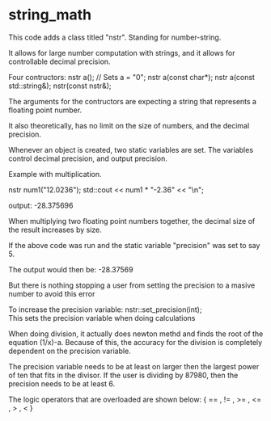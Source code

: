 # string_math

This code adds a class titled "nstr". 
Standing for number-string.

It allows for large number computation with strings, and it allows for controllable decimal precision.

Four contructors:
  nstr a(); // Sets a = "0";
  nstr a(const char*);
  nstr a(const std::string&);
  nstr(const nstr&);
  
 The arguments for the contructors are expecting a string that represents a floating point number.
 
 It also theoretically, has no limit on the size of numbers, and the decimal precision.
  
 Whenever an object is created, two static variables are set.
 The variables control decimal precision, and output precision.
 
 Example with multiplication.
 
  nstr num1("12.0236");
  std::cout << num1 * "-2.36" << "\n";
  
  output: -28.375696

When multiplying two floating point numbers together, the decimal size of the result increases by size.

If the above code was run and the static variable "precision" was set to say 5.

The output would then be: -28.37569

But there is nothing stopping a user from setting the precision to a masive number to avoid this error

To increase the precision variable:
  nstr::set_precision(int);  
  This sets the precision variable when doing calculations
  
When doing division, it actually does newton methd and finds the root of the equation (1/x)-a.
Because of this, the accuracy for the division is completely dependent on the precision variable.

The precision variable needs to be at least on larger then the largest power of ten that fits in the divisor.
If the user is dividing by 87980, then the precision needs to be at least 6.

The logic operators that are overloaded are shown below:
  { == , != , >= , <= , > , < }
  
  
